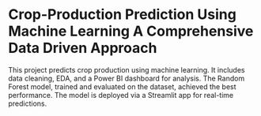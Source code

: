 # Crop-Production Prediction Using Machine Learning A Comprehensive Data Driven Approach
This project predicts crop production using machine learning. It includes data cleaning, EDA, and a Power BI dashboard for analysis. The Random Forest model, trained and evaluated on the dataset, achieved the best performance. The model is deployed via a Streamlit app for real-time predictions.
